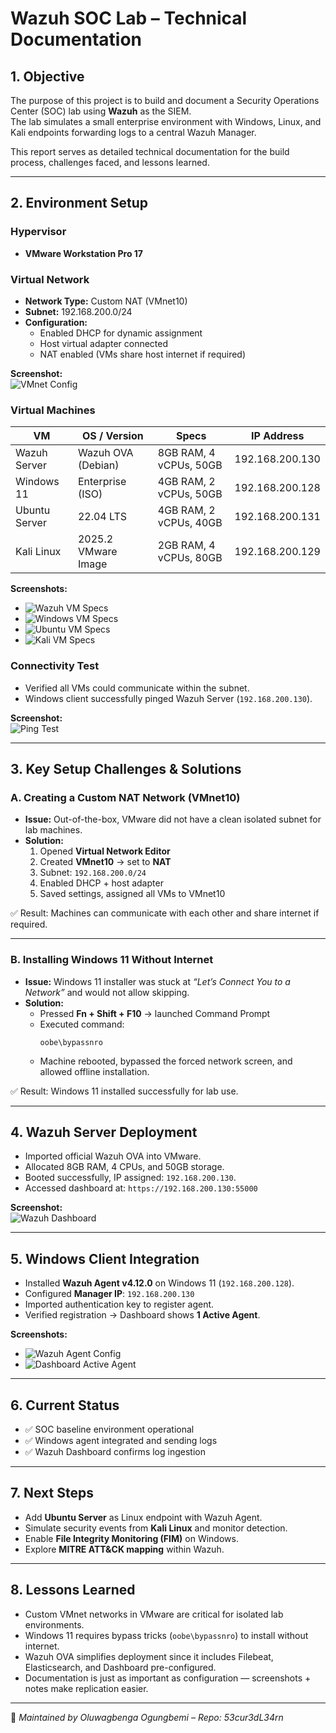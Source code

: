 # Wazuh SOC Lab – Technical Documentation

## 1. Objective
The purpose of this project is to build and document a Security Operations Center (SOC) lab using **Wazuh** as the SIEM.  
The lab simulates a small enterprise environment with Windows, Linux, and Kali endpoints forwarding logs to a central Wazuh Manager.  

This report serves as detailed technical documentation for the build process, challenges faced, and lessons learned.

---

## 2. Environment Setup

### Hypervisor
- **VMware Workstation Pro 17**

### Virtual Network
- **Network Type:** Custom NAT (VMnet10)  
- **Subnet:** 192.168.200.0/24  
- **Configuration:**  
  - Enabled DHCP for dynamic assignment  
  - Host virtual adapter connected  
  - NAT enabled (VMs share host internet if required)  

**Screenshot:**  
![VMnet Config](./images/VMnetConfig.png)

### Virtual Machines
| VM              | OS / Version           | Specs                  | IP Address       |
|-----------------|------------------------|------------------------|-----------------|
| Wazuh Server    | Wazuh OVA (Debian)     | 8GB RAM, 4 vCPUs, 50GB | 192.168.200.130 |
| Windows 11      | Enterprise (ISO)       | 4GB RAM, 2 vCPUs, 50GB | 192.168.200.128 |
| Ubuntu Server   | 22.04 LTS              | 4GB RAM, 2 vCPUs, 40GB | 192.168.200.131 |
| Kali Linux      | 2025.2 VMware Image    | 2GB RAM, 4 vCPUs, 80GB | 192.168.200.129 |

**Screenshots:**  
- ![Wazuh VM Specs](./images/WAZUHVMConfig.png)  
- ![Windows VM Specs](./images/WindowsVMConfig.png)  
- ![Ubuntu VM Specs](./images/UbuntuServer.png)  
- ![Kali VM Specs](./images/KaliVMConfig.png)

### Connectivity Test
- Verified all VMs could communicate within the subnet.  
- Windows client successfully pinged Wazuh Server (`192.168.200.130`).  

**Screenshot:**  
![Ping Test](./images/PingTest.png)

---

## 3. Key Setup Challenges & Solutions

### A. Creating a Custom NAT Network (VMnet10)
- **Issue:** Out-of-the-box, VMware did not have a clean isolated subnet for lab machines.  
- **Solution:**  
  1. Opened **Virtual Network Editor**  
  2. Created **VMnet10** → set to **NAT**  
  3. Subnet: `192.168.200.0/24`  
  4. Enabled DHCP + host adapter  
  5. Saved settings, assigned all VMs to VMnet10  

✅ Result: Machines can communicate with each other and share internet if required.  

---

### B. Installing Windows 11 Without Internet
- **Issue:** Windows 11 installer was stuck at *“Let’s Connect You to a Network”* and would not allow skipping.  
- **Solution:**  
  - Pressed **Fn + Shift + F10** → launched Command Prompt  
  - Executed command:  
    ```
    oobe\bypassnro
    ```  
  - Machine rebooted, bypassed the forced network screen, and allowed offline installation.  

✅ Result: Windows 11 installed successfully for lab use.  

---

## 4. Wazuh Server Deployment
- Imported official Wazuh OVA into VMware.  
- Allocated 8GB RAM, 4 CPUs, and 50GB storage.  
- Booted successfully, IP assigned: `192.168.200.130`.  
- Accessed dashboard at: `https://192.168.200.130:55000`  

**Screenshot:**  
![Wazuh Dashboard](./images/WAZUHDashboard.png)

---

## 5. Windows Client Integration
- Installed **Wazuh Agent v4.12.0** on Windows 11 (`192.168.200.128`).  
- Configured **Manager IP**: `192.168.200.130`  
- Imported authentication key to register agent.  
- Verified registration → Dashboard shows **1 Active Agent**.  

**Screenshots:**  
- ![Wazuh Agent Config](./images/WAZUHAgent.png)  
- ![Dashboard Active Agent](./images/WAZUHDashboard.png)

---

## 6. Current Status
- ✅ SOC baseline environment operational  
- ✅ Windows agent integrated and sending logs  
- ✅ Wazuh Dashboard confirms log ingestion  

---

## 7. Next Steps
- Add **Ubuntu Server** as Linux endpoint with Wazuh Agent.  
- Simulate security events from **Kali Linux** and monitor detection.  
- Enable **File Integrity Monitoring (FIM)** on Windows.  
- Explore **MITRE ATT&CK mapping** within Wazuh.  

---

## 8. Lessons Learned
- Custom VMnet networks in VMware are critical for isolated lab environments.  
- Windows 11 requires bypass tricks (`oobe\bypassnro`) to install without internet.  
- Wazuh OVA simplifies deployment since it includes Filebeat, Elasticsearch, and Dashboard pre-configured.  
- Documentation is just as important as configuration — screenshots + notes make replication easier.  

---

📌 *Maintained by Oluwagbenga Ogungbemi – Repo: 53cur3dL34rn*
